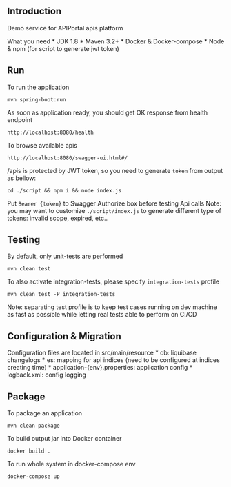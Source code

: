 ## Introduction

Demo service for APIPortal apis platform

What you need
	* JDK 1.8
	* Maven 3.2+
	* Docker & Docker-compose
	* Node & npm (for script to generate jwt token)

## Run
To run the application

	mvn spring-boot:run

As soon as application ready, you should get OK response from health endpoint

	http://localhost:8080/health

To browse available apis

	http://localhost:8080/swagger-ui.html#/

/apis is protected by JWT token, so you need to generate `token` from output as bellow:

	cd ./script && npm i && node index.js

Put `Bearer {token}` to Swagger Authorize box before testing Api calls
Note: you may want to customize `./script/index.js` to generate different type of tokens: invalid scope, expired, etc..

## Testing
By default, only unit-tests are performed

	mvn clean test

To also activate integration-tests, please specify `integration-tests` profile

	mvn clean test -P integration-tests

Note: separating test profile is to keep test cases running on dev machine as fast as possible while letting real tests able to perform on CI/CD

## Configuration & Migration
Configuration files are located in src/main/resource
	* db: liquibase changelogs
	* es: mapping for api indices (need to be configured at indices creating time)
	* application-{env}.properties: application config
	* logback.xml: config logging

## Package
To package an application
	
	mvn clean package

To build output jar into Docker container

	docker build .

To run whole system in docker-compose env
	
	docker-compose up







